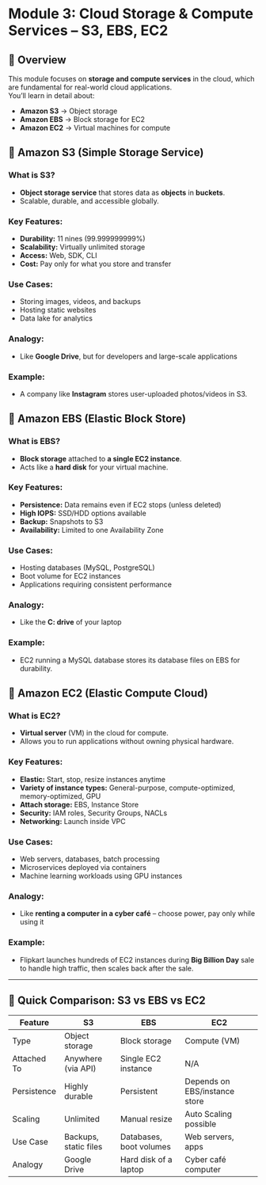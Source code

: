 #  Module 3: Cloud Storage & Compute Services – S3, EBS, EC2  

## 📌 Overview  
This module focuses on **storage and compute services** in the cloud, which are fundamental for real-world cloud applications.  
You’ll learn in detail about:  
- **Amazon S3** → Object storage  
- **Amazon EBS** → Block storage for EC2  
- **Amazon EC2** → Virtual machines for compute 

## 🔹 Amazon S3 (Simple Storage Service)  

### What is S3?  
- **Object storage service** that stores data as **objects** in **buckets**.  
- Scalable, durable, and accessible globally.  

### Key Features:  
- **Durability:** 11 nines (99.999999999%)  
- **Scalability:** Virtually unlimited storage  
- **Access:** Web, SDK, CLI  
- **Cost:** Pay only for what you store and transfer  

### Use Cases:  
- Storing images, videos, and backups  
- Hosting static websites  
- Data lake for analytics  

### Analogy:  
- Like **Google Drive**, but for developers and large-scale applications  

### Example:  
- A company like **Instagram** stores user-uploaded photos/videos in S3.  


## 🔹 Amazon EBS (Elastic Block Store)  

### What is EBS?  
- **Block storage** attached to **a single EC2 instance**.  
- Acts like a **hard disk** for your virtual machine.  

### Key Features:  
- **Persistence:** Data remains even if EC2 stops (unless deleted)  
- **High IOPS:** SSD/HDD options available  
- **Backup:** Snapshots to S3  
- **Availability:** Limited to one Availability Zone  

### Use Cases:  
- Hosting databases (MySQL, PostgreSQL)  
- Boot volume for EC2 instances  
- Applications requiring consistent performance  

### Analogy:  
- Like the **C: drive** of your laptop  

### Example:  
- EC2 running a MySQL database stores its database files on EBS for durability.  

## 🔹 Amazon EC2 (Elastic Compute Cloud)  

### What is EC2?  
- **Virtual server** (VM) in the cloud for compute.  
- Allows you to run applications without owning physical hardware.  

### Key Features:  
- **Elastic:** Start, stop, resize instances anytime  
- **Variety of instance types:** General-purpose, compute-optimized, memory-optimized, GPU  
- **Attach storage:** EBS, Instance Store  
- **Security:** IAM roles, Security Groups, NACLs  
- **Networking:** Launch inside VPC  

### Use Cases:  
- Web servers, databases, batch processing  
- Microservices deployed via containers  
- Machine learning workloads using GPU instances  

### Analogy:  
- Like **renting a computer in a cyber café** – choose power, pay only while using it  

### Example:  
- Flipkart launches hundreds of EC2 instances during **Big Billion Day** sale to handle high traffic, then scales back after the sale.  

---

## 🔹 Quick Comparison: S3 vs EBS vs EC2  

| Feature            | S3                     | EBS                     | EC2                   |
|-------------------|-----------------------|------------------------|----------------------|
| Type               | Object storage        | Block storage          | Compute (VM)         |
| Attached To        | Anywhere (via API)    | Single EC2 instance     | N/A                  |
| Persistence        | Highly durable        | Persistent             | Depends on EBS/instance store |
| Scaling            | Unlimited             | Manual resize          | Auto Scaling possible |
| Use Case           | Backups, static files | Databases, boot volumes | Web servers, apps   |
| Analogy            | Google Drive          | Hard disk of a laptop  | Cyber café computer  |


